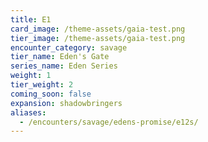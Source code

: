 ```yaml
---
title: E1
card_image: /theme-assets/gaia-test.png
tier_image: /theme-assets/gaia-test.png
encounter_category: savage
tier_name: Eden's Gate
series_name: Eden Series
weight: 1
tier_weight: 2
coming_soon: false
expansion: shadowbringers
aliases:
  - /encounters/savage/edens-promise/e12s/
---
```

